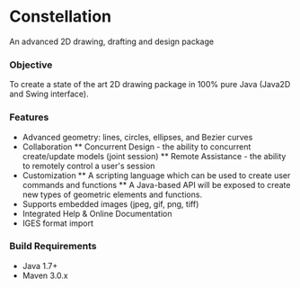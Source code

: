 # Constellation

An advanced 2D drawing, drafting and design package

### Objective

To create a state of the art 2D drawing package in 100% pure Java (Java2D and Swing interface).

### Features

* Advanced geometry: lines, circles, ellipses, and Bezier curves
* Collaboration
** Concurrent Design - the ability to concurrent create/update models (joint session)
** Remote Assistance - the ability to remotely control a user's session
* Customization
** A scripting language which can be used to create user commands and functions
** A Java-based API will be exposed to create new types of geometric elements and functions.
* Supports embedded images (jpeg, gif, png, tiff)
* Integrated Help & Online Documentation
* IGES format import

### Build Requirements

* Java 1.7+
* Maven 3.0.x
